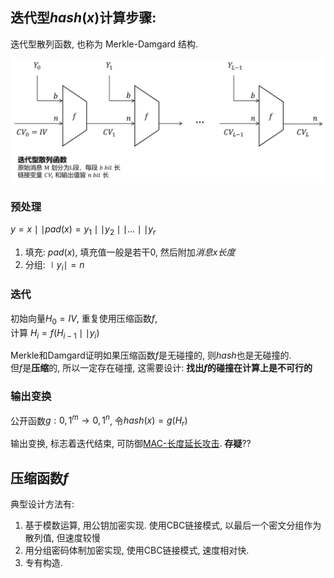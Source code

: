 ## 迭代型$hash(x)$计算步骤:

迭代型散列函数, 也称为 Merkle-Damgard 结构.

![|550](../../attach/Pasted%20image%2020230524160221.png)

### 预处理


$y=x\mid\mid pad(x)=y_{1}\mid\mid y_{2}\mid\mid\dots\mid\mid y_{r}$

1. 填充: $pad(x)$, 填充值一般是若干0, 然后附加*消息x长度*
2. 分组: $\mid y_{i}\mid =n$

### 迭代

初始向量$H_{0}=IV$, 重复使用压缩函数$f$,   
计算 $H_{i}=f(H_{i-1}\mid\mid y_{i})$

Merkle和Damgard证明如果压缩函数$f$是无碰撞的, 则$hash$也是无碰撞的.  
但$f$是**压缩**的, 所以一定存在碰撞, 这需要设计: **找出$f$的碰撞在计算上是不可行的**

### 输出变换

公开函数$g: {0,1}^{m}\rightarrow{0,1}^{n}$, 令$hash(x)=g(H_{r})$

输出变换, 标志着迭代结束, 可防御[MAC-长度延长攻击](消息认证码/MAC-长度延长攻击.md). **存疑**??

## 压缩函数$f$

典型设计方法有:  
1. 基于模数运算, 用公钥加密实现. 使用CBC链接模式, 以最后一个密文分组作为散列值, 但速度较慢
2. 用分组密码体制加密实现, 使用CBC链接模式, 速度相对快.
3. 专有构造.

